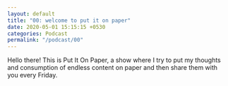 ```yaml
---
layout: default
title: "00: welcome to put it on paper"
date: 2020-05-01 15:15:15 +0530
categories: Podcast
permalink: "/podcast/00"
---
```

Hello there! This is Put It On Paper, a show where I try to put my thoughts and consumption of endless content on paper and then share them with you every Friday.